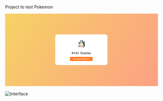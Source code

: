 Project to test Pokemon 

![Interface](https://github.com/Groinkb/APIrepos/blob/main/PokedexRandom/img/raphael.png)

![Interface](https://github.com/Groinkb/APIrepos/blob/main/PokedexRandom/img/Capture%20d'%C3%A9cran%202024-01-18%20152650.png)